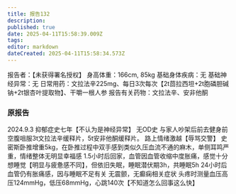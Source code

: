 ```yaml
---
title: 报告132
description: 
published: true
date: 2025-04-11T15:58:39.009Z
tags: 
editor: markdown
dateCreated: 2025-04-11T15:58:34.573Z
---
```


﻿报告者：【未获得署名授权】
身高体重：166cm, 85kg
基础身体疾病：无
基础神经异常：无
日常用药：文拉法辛225mg、每日3次每次【2t茴拉西坦+2t胞磷胆碱钠+2t银杏叶提取物】、干嚼一根人参
报告有关药物：文拉法辛、安非他酮

### 原报告
2024.9.3
抑郁症史七年【不认为是神经异常】
无OD史
与家人吵架后前去健身前空腹咀服3t文拉法辛缓释片，5t安非他酮缓释片。
路上情绪激越【辱骂交警】
史密斯卧推增重5kg，在卧推过程中双手感到类似久压血流不通的麻木，单侧耳鸣严重，情绪整体无明显幸福感
1.5小时后回家，血管因血管收缩中度胀痛，感觉十分想睡觉【明显与疲惫感不同】，但依旧失眠，睡眠潜伏期3h，共睡眠5h
24小时后血管仍有胀痛感，因与睡眠不足有关
无震颤，无癫痫相关症状
头疼时测量血压高压124mmHg，低压68mmHg，心跳140次【不知道怎么回事这么快】